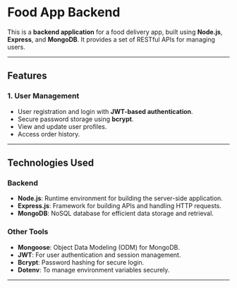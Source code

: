 # Food App Backend

This is a **backend application** for a food delivery app, built using **Node.js**, **Express**, and **MongoDB**. It provides a set of RESTful APIs for managing users.

---

## Features

### 1. User Management
- User registration and login with **JWT-based authentication**.
- Secure password storage using **bcrypt**.
- View and update user profiles.
- Access order history.

---

## Technologies Used

### Backend
- **Node.js**: Runtime environment for building the server-side application.
- **Express.js**: Framework for building APIs and handling HTTP requests.
- **MongoDB**: NoSQL database for efficient data storage and retrieval.

### Other Tools
- **Mongoose**: Object Data Modeling (ODM) for MongoDB.
- **JWT**: For user authentication and session management.
- **Bcrypt**: Password hashing for secure login.
- **Dotenv**: To manage environment variables securely.

---


